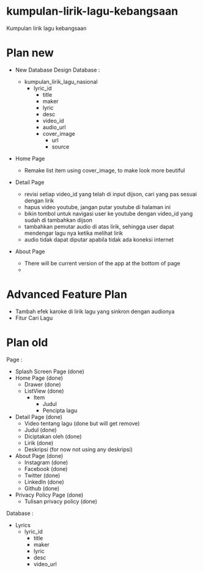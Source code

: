 # kumpulan-lirik-lagu-kebangsaan
Kumpulan lirik lagu kebangsaan

# Plan new
- New Database Design
  Database :
    - kumpulan_lirik_lagu_nasional
      - lyric_id
        - title
        - maker
        - lyric
        - desc
        - video_id
        - audio_url
        - cover_image
          - url
          - source

- Home Page
  - Remake list item using cover_image, to make look more beutiful

- Detail Page
  - revisi setiap video_id yang telah di input dijson, cari yang pas sesuai dengan lirik
  - hapus video youtube, jangan putar youtube di halaman ini
  - bikin tombol untuk navigasi user ke youtube dengan  video_id yang sudah di tambahkan dijson
  - tambahkan pemutar audio di atas lirik, sehingga user dapat mendengar lagu nya ketika melihat lirik
  - audio tidak dapat diputar apabila tidak ada koneksi internet

- About Page
  - There will be current version of the app at the bottom of page
  - 

# Advanced Feature Plan
- Tambah efek karoke di lirik lagu yang sinkron dengan audionya
- Fitur Cari Lagu

# Plan old
Page :
- Splash Screen Page (done)
- Home Page (done)
  - Drawer (done)
  - ListView (done)
    - Item
      - Judul
      - Pencipta lagu
- Detail Page (done)
  - Video tentang lagu (done but will get remove)
  - Judul (done)
  - Diciptakan oleh (done)
  - Lirik (done)
  - Deskripsi (for now not using any deskripsi)
- About Page (done)
  - Instagram (done)
  - Facebook (done)
  - Twitter (done)
  - LinkedIn (done)
  - Github (done)
- Privacy Policy Page (done)
  - Tulisan privacy policy (done)
  
Database :
- Lyrics
  - lyric_id
    - title
    - maker
    - lyric
    - desc
    - video_url
